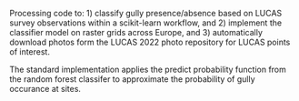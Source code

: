 Processing code to: 1) classify gully presence/absence based on LUCAS survey observations within a scikit-learn workflow, 
and 2) implement the classifier model on raster grids across Europe, and 3) automatically download photos form the LUCAS 2022 photo repository for LUCAS points of interest.

The standard implementation applies the predict probability function from the random forest classifer to approximate the probability of gully occurance at sites.
